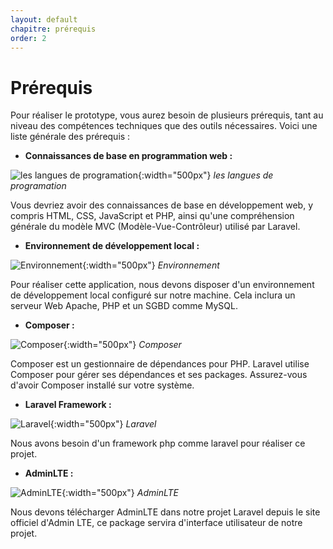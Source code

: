 ```yaml
---
layout: default
chapitre: prérequis
order: 2
---
```


# Prérequis

Pour réaliser le prototype, vous aurez besoin de plusieurs prérequis, tant au niveau des compétences techniques que des outils nécessaires. Voici une liste générale des prérequis :

- **Connaissances de base en programmation web :**

![les langues de programation](./images/les-langues.jpg){:width="500px"}
*les langues de programation*

Vous devriez avoir des connaissances de base en développement web, y compris HTML, CSS, JavaScript et PHP, ainsi qu'une compréhension générale du modèle MVC (Modèle-Vue-Contrôleur) utilisé par Laravel.

- **Environnement de développement local :**
  
![Environnement](./images/apache-php-mysql.jpg){:width="500px"}
*Environnement*

Pour réaliser cette application, nous devons disposer d'un environnement de développement local configuré sur notre machine.
Cela inclura un serveur Web Apache, PHP et un SGBD comme MySQL.

- **Composer :**

![Composer](./images/composer.png){:width="500px"}
*Composer*

Composer est un gestionnaire de dépendances pour PHP. Laravel utilise Composer pour gérer ses dépendances et ses packages. Assurez-vous d'avoir Composer installé sur votre système.

- **Laravel Framework :**

![Laravel](./images/laravel.png){:width="500px"}
*Laravel*

Nous avons besoin d'un framework php comme laravel pour réaliser ce projet.

- **AdminLTE :**

![AdminLTE](./images/admin-lte.png){:width="500px"}
*AdminLTE*

Nous devons télécharger AdminLTE dans notre projet Laravel depuis le site officiel d'Admin LTE, ce package servira d'interface utilisateur de notre projet.
